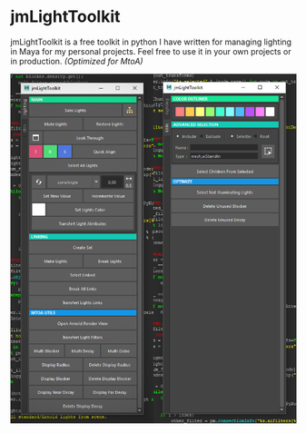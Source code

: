 # jmLightToolkit
jmLightToolkit is a free toolkit in python I have written for managing lighting in Maya for my personal projects. Feel free to use it in your own projects or in production.
*(Optimized for MtoA)*

![jmLightToolkit UI](https://github.com/JsnMertens/jmLightToolkit/blob/master/images/ui_screen.jpg)
